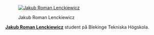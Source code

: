 <div class="author-byline">
<figure class="figure left">
<a href=""><img src="image/theme/byline.jpg?width=50&height=50" alt="Jakub Roman Lenckiewicz"></a>
<figcaption>

<p>Jakub Roman Lenckiewicz</p>

</figcaption>
</figure>

<p><a href="" rel="author"><strong>Jakub Roman Lenckiewicz</strong></a> student på Blekinge Tekniska Högskola. </p>
</div>
